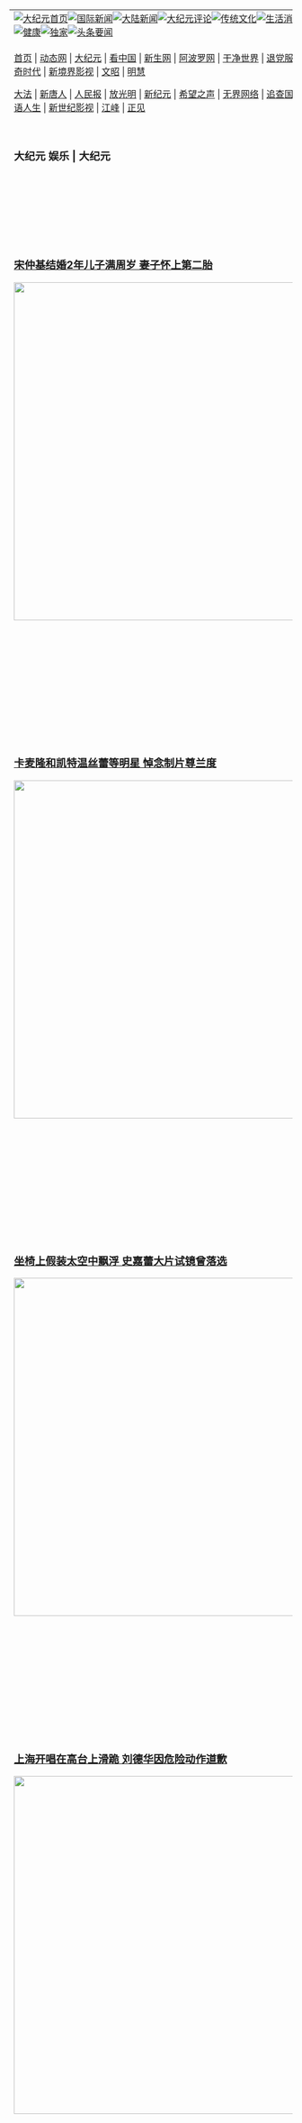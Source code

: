 <a name="1" id="1" target="_blank">&nbsp;</a> <span id="1">&nbsp;</span><table align=center border="0"><tr><td colspan="2" VALIGN=TOP><a href="https://github.com/1992513/djy/blob/master/gb/nf1351518.md#1"><img src="https://raw.githubusercontent.com/1992513/www/master/t/djy/1.jpg" title="大纪元首页" alt="大纪元首页"></a><a href="https://github.com/1992513/djy/blob/master/gb/n24hr.md#1"><img src="https://raw.githubusercontent.com/1992513/www/master/t/djy/3.jpg" title="国际新闻" alt="国际新闻"></a><a href="https://github.com/1992513/djy/blob/master/gb/nsc413.md#1"><img src="https://raw.githubusercontent.com/1992513/www/master/t/djy/4.jpg" title="大陆新闻" alt="大陆新闻"></a><a href="https://github.com/1992513/djy/blob/master/gb/news392.md#1"><img src="https://raw.githubusercontent.com/1992513/www/master/t/djy/5.jpg" title="大纪元评论" alt="大纪元评论"></a><a href="https://github.com/1992513/djy/blob/master/gb/news2007.md#1"><img src="https://raw.githubusercontent.com/1992513/www/master/t/djy/6.jpg" title="传统文化" alt="传统文化"></a><a href="https://github.com/1992513/djy/blob/master/gb/news2008.md#1"><img src="https://raw.githubusercontent.com/1992513/www/master/t/djy/7.jpg" title="生活消费" alt="生活消费"></a><a href="https://github.com/1992513/djy/blob/master/gb/ncyule.md#1"><img src="https://raw.githubusercontent.com/1992513/www/master/t/djy/8.jpg" title="娱乐休闲" alt="娱乐休闲"></a><a href="https://github.com/1992513/djy/blob/master/gb/nsc1002.md#1"><img src="https://raw.githubusercontent.com/1992513/www/master/t/djy/9.jpg" title="健康" alt="健康"></a><a href="https://github.com/1992513/djy/blob/master/gb/nf6092.md#1"><img src="https://raw.githubusercontent.com/1992513/www/master/t/djy/10a.jpg" title="独家" alt="独家"></a><a href="https://github.com/1992513/djy/blob/master/gb/nf4514.md#1"><img src="https://raw.githubusercontent.com/1992513/www/master/t/djy/12a.jpg" title="头条要闻" alt="头条要闻"></a></td></tr><tr><td colspan="2" VALIGN=TOP><p><a href="https://github.com/1992513/www/blob/master/README.md?mgtkgxxo#1" target="_blank">首页</a> | <a href="https://d1u99il8548gs4.cloudfront.net/1?vrujfuhs" target="_blank">动态网</a> | <a href="https://d3t1om6knkjnq4.cloudfront.net/2?znocoew" target="_blank">大纪元</a> | <a href="https://d1jex6syje0yji.cloudfront.net/4?rtwsr" target="_blank">看中国</a> | <a href="https://d19vw3711v9lks.cloudfront.net/pHh5q?alrqafz" target="_blank">新生网</a> | <a href="https://d282b678eon3c.cloudfront.net/tktpt?ausqvm" target="_blank">阿波罗网</a> | <a href="https://d2iiqnrx4rrboe.cloudfront.net/Mjpvu?cncrf" target="_blank">干净世界</a> | <a href="https://d2zq9v5psazuww.cloudfront.net/10?dkyvszghn" target="_blank">退党服务</a> | <a href="https://dl1ez95kskssm.cloudfront.net/Rffqf?ylxvyg" target="_blank">明慧广播</a> | <a href="https://d3gus727acem18.cloudfront.net/nw9Vn?wjthw" target="_blank">传奇时代</a> | <a href="https://d1x2hvndm8f89d.cloudfront.net/AF9AG?lxitwa" target="_blank">新境界影视</a> | <a href="https://dp5vkf7bbqo9d.cloudfront.net/zqMQA?vyxsra" target="_blank">文昭</a> | <a href="https://d78f5frq5siq8.cloudfront.net/7?czmfw" target="_blank">明慧</a></p><p><a href="https://d10efcw5kfoez9.cloudfront.net/9?fcrgw" target="_blank">大法</a> | <a href="https://dnfbwsos78njn.cloudfront.net/3?qubux" target="_blank">新唐人</a> | <a href="https://d1z1i6xmekcnf1.cloudfront.net/obAhT?bcptcjfr" target="_blank">人民报</a> | <a href="https://dmt6yqw0je6jw.cloudfront.net/xXNHu?qvkipidgo" target="_blank">放光明</a> | <a href="https://d2p23c289x62lr.cloudfront.net/5?qagzrv" target="_blank">新纪元</a> | <a href="https://d23a1u4ljgwmvy.cloudfront.net/6?iczthsco" target="_blank">希望之声</a> | <a href="https://d2b68ib2p4x8t6.cloudfront.net/11?vyuayg" target="_blank">无界网络</a> | <a href="https://d1205lb7lnyr8t.cloudfront.net/Pueji?axmju" target="_blank">追查国际</a> | <a href="https://d1nm4aa0eu3bxh.cloudfront.net/16?eieyadr" target="_blank">明慧之窗</a> | <a href="https://d1qri8o0k49d18.cloudfront.net/LdvzZ?enyrj" target="_blank">细语人生</a> | <a href="https://dh48pl2d5tlkv.cloudfront.net/fBn3r?epoukbjuo" target="_blank">新世纪影视</a> | <a href="https://d2rum6kyy1zd7y.cloudfront.net/PUWMb?chnsygfcg" target="_blank">江峰</a> | <a href="https://d259d2wq6kf78s.cloudfront.net/8?hypgx" target="_blank">正见</a></p></td></tr><tr><td width="626"><h3><p><strong>大纪元  娱乐 | 大纪元</strong></p></h3></td><td VALIGN=TOP rowspan=60><a href="https://d3140btdifr3tq.cloudfront.net/video/play/1034.html" target="_blank"><img  src="https://raw.githubusercontent.com/1992513/djy/master/gb/300/gudianwu.jpg" title="神韵古典舞技巧表演" alt="神韵古典舞技巧表演"></a><br><a href="https://d3140btdifr3tq.cloudfront.net/video/play/1154.html" target="_blank"><img  src="https://raw.githubusercontent.com/1992513/djy/master/gb/300/9ping.jpg" title="九评共产党" alt="九评共产党"></a><br><a href="https://d3140btdifr3tq.cloudfront.net/video/play/1118.html" target="_blank"><img  src="https://raw.githubusercontent.com/1992513/djy/master/gb/300/communism.jpg" title="共产主义终极目的" alt="共产主义终极目的"></a><br><a href="https://d3140btdifr3tq.cloudfront.net/video/play/1.html" target="_blank"><img  src="https://raw.githubusercontent.com/1992513/djy/master/gb/300/weihuo.jpg" title="中共的伪火骗局" alt="中共的伪火骗局"></a><br><a href="https://d3140btdifr3tq.cloudfront.net/video/play/2.html" target="_blank"><img  src="https://raw.githubusercontent.com/1992513/djy/master/gb/300/changzhi.jpg" title="古今奇观 藏字石" alt="古今奇观 藏字石"></a><br><a href="https://d3140btdifr3tq.cloudfront.net/video/play/1044.html" target="_blank"><img  src="https://raw.githubusercontent.com/1992513/djy/master/gb/300/tianan.jpg" title="通往天安门的旅程" alt="通往天安门的旅程"></a><br><a href="https://d3140btdifr3tq.cloudfront.net/video/play/49.html" target="_blank"><img  src="https://raw.githubusercontent.com/1992513/djy/master/gb/300/weilai.jpg" title="未来人的神话" alt="未来人的神话"></a><br><a href="https://d3140btdifr3tq.cloudfront.net/video/play/1216.html" target="_blank"><img  src="https://raw.githubusercontent.com/1992513/djy/master/gb/300/ji-zy.jpg" title="中共罪恶的活摘" alt="中共罪恶的活摘"></a><br><a href="https://d3140btdifr3tq.cloudfront.net/video/play/1080.html" target="_blank"><img  src="https://raw.githubusercontent.com/1992513/djy/master/gb/300/huozhai.jpg" title="铁证如山" alt="铁证如山"></a><br><a href="https://d3140btdifr3tq.cloudfront.net/video/play/149.html" target="_blank"><img  src="https://raw.githubusercontent.com/1992513/djy/master/gb/300/4ke.jpg" title="一家四口死于中共暴政" alt="一家四口死于中共暴政"></a><br><a href="https://d3140btdifr3tq.cloudfront.net/video/play/150.html" target="_blank"><img  src="https://raw.githubusercontent.com/1992513/djy/master/gb/300/jie-di.jpg" title="─弟妹相继死于中共迫害" alt="─弟妹相继死于中共迫害"></a><br><a href="https://d3140btdifr3tq.cloudfront.net/video/play/154.html" target="_blank"><img  src="https://raw.githubusercontent.com/1992513/djy/master/gb/300/ma-sj.jpg" title="她们许多已经被中共迫害至死" alt="她们许多已经被中共迫害至死"></a><br><a href="https://d3140btdifr3tq.cloudfront.net/video/play/153.html" target="_blank"><img  src="https://raw.githubusercontent.com/1992513/djy/master/gb/300/shuan-cxl.jpg" title="双城血泪" alt="双城血泪"></a><br><a href="https://d3140btdifr3tq.cloudfront.net/video/play/21.html" target="_blank"><img  src="https://raw.githubusercontent.com/1992513/djy/master/gb/300/wu-zbh.jpg" title="震撼人心的无罪辩护" alt="震撼人心的无罪辩护"></a><br><a href="https://d3140btdifr3tq.cloudfront.net/video/play/158.html" target="_blank"><img  src="https://raw.githubusercontent.com/1992513/djy/master/gb/300/6c10-720.jpg" title="中共的迫害与掩盖" alt="中共的迫害与掩盖"></a><br><a href="https://d3140btdifr3tq.cloudfront.net/video/play/30.html" target="_blank"><img  src="https://raw.githubusercontent.com/1992513/djy/master/gb/300/xian-z.jpg" title="中共官员的选择" alt="中共官员的选择"></a><br><a href="https://d3140btdifr3tq.cloudfront.net/video/play/3.html" target="_blank"><img  src="https://raw.githubusercontent.com/1992513/djy/master/gb/300/1400l.jpg" title="剖析中共造假" alt="剖析中共造假"></a><br><a href="https://d3140btdifr3tq.cloudfront.net/video/play/1103.html" target="_blank"><img  src="https://raw.githubusercontent.com/1992513/djy/master/gb/300/425.jpg" title="万人上访真相" alt="万人上访真相"></a><br><a href="https://d3140btdifr3tq.cloudfront.net/video/play/121.html" target="_blank"><img  src="https://raw.githubusercontent.com/1992513/djy/master/gb/300/qing-h.jpg" title="被中共迫害的清华学子" alt="被中共迫害的清华学子"></a><br><a href="https://d3140btdifr3tq.cloudfront.net/video/play/14.html" target="_blank"><img  src="https://raw.githubusercontent.com/1992513/djy/master/gb/300/jian-z513.jpg" title="见证五月十三日" alt="见证五月十三日"></a><br><a href="https://d3140btdifr3tq.cloudfront.net/video/play/1096.html" target="_blank"><img  src="https://raw.githubusercontent.com/1992513/djy/master/gb/300/gongfu.jpg" title="功夫 寻道" alt="功夫 寻道"></a><br><a href="https://d3140btdifr3tq.cloudfront.net/video/play/1104.html" target="_blank"><img  src="https://raw.githubusercontent.com/1992513/djy/master/gb/300/guangguimian.jpg" title="歌唱家人生奇迹" alt="歌唱家人生奇迹"></a><br><a href="https://d3140btdifr3tq.cloudfront.net/video/play/163.html" target="_blank"><img  src="https://raw.githubusercontent.com/1992513/djy/master/gb/300/ming-jjy.jpg" title="名校精英的选择" alt="名校精英的选择"></a><br><a href="https://d3140btdifr3tq.cloudfront.net/video/play/18.html" target="_blank"><img  src="https://raw.githubusercontent.com/1992513/djy/master/gb/300/yin-lj.jpg" title="音乐之家的故事" alt="音乐之家的故事"></a><br><a href="https://d3140btdifr3tq.cloudfront.net/video/play/33.html" target="_blank"><img  src="https://raw.githubusercontent.com/1992513/djy/master/gb/300/ming-hsf.jpg" title="平凡中的不平凡" alt="平凡中的不平凡"></a><br><a href="https://github.com/1992513/www/blob/master/README.md?dfh#9" target="_blank"><img  src="https://raw.githubusercontent.com/1992513/djy/master/gb/300/yong-h.jpg" title="永恒的见证"  alt="永恒的见证"></a><br><a href="https://github.com/1992513/djy/blob/master/gb/13/9/29/n3974789.md?dfh#1" target="_blank"><img  src="https://raw.githubusercontent.com/1992513/djy/master/gb/300/shang-lnz.jpg" title="善良女子被中共投男牢"  alt="善良女子被中共投男牢"></a><br><a href="https://github.com/1992513/djy/blob/master/gb/16/3/16/n4663449.md?dfh#1" target="_blank"><img  src="https://raw.githubusercontent.com/1992513/djy/master/gb/300/huo-z3.jpg" title="警卫目击中共活摘"  alt="警卫目击中共活摘"></a><br><a href="https://github.com/1992513/djy/blob/master/gb/16/8/7/n8177641.md?dfh#1" target="_blank"><img  src="https://raw.githubusercontent.com/1992513/djy/master/gb/300/huo-z4.jpg" title="证人描述活摘恐怖"  alt="证人描述活摘恐怖"></a><br><a href="https://github.com/1992513/djy/blob/master/gb/10/4/19/n2881569.md?dfh#1" target="_blank"><img  src="https://raw.githubusercontent.com/1992513/djy/master/gb/300/huo-z1.jpg" title="揭开活摘器官黑幕"  alt="揭开活摘器官黑幕"></a><br><a href="https://github.com/1992513/djy/blob/master/gb/10/11/7/n3077476.md?dfh#1" target="_blank"><img  src="https://raw.githubusercontent.com/1992513/djy/master/gb/300/ma-ks.jpg" title="马克思的成魔之路"  alt="马克思的成魔之路"></a><br><a href="https://github.com/1992513/djy/blob/master/gb/18/5/10/n10381511.md?dfh#1" target="_blank"><img  src="https://raw.githubusercontent.com/1992513/djy/master/gb/300/st1.jpg" title="关注三亿人三退"  alt="关注三亿人三退"></a><br><a href="https://github.com/1992513/djy/blob/master/gb/18/3/21/n10237682.md?dfh#1" target="_blank"><img  src="https://raw.githubusercontent.com/1992513/djy/master/gb/300/jie-t.jpg" title="解体中共复兴中华"  alt="解体中共复兴中华"></a><br><a href="https://github.com/1992513/djy/blob/master/gb/9/2/9/n2422991.md?dfh#1" target="_blank"><img  src="https://raw.githubusercontent.com/1992513/djy/master/gb/300/gao-zs.jpg" title="中共迫害良心律师"  alt="中共迫害良心律师"></a><br><a href="https://github.com/1992513/djy/blob/master/gb/18/12/9/n10900044.md?dfh#1" target="_blank"><img  src="https://raw.githubusercontent.com/1992513/djy/master/gb/300/sj1.jpg" title="三百多万人举报江泽民"  alt="三百多万人举报江泽民"></a><br><a href="https://github.com/1992513/djy/blob/master/gb/18/8/28/n10672014.md?dfh#1" target="_blank"><img  src="https://raw.githubusercontent.com/1992513/djy/master/gb/300/sj2.jpg" title="这些官员为何起诉江泽民"  alt="这些官员为何起诉江泽民"></a><br><a href="https://github.com/1992513/djy/blob/master/gb/8/12/18/n2367165.md?dfh#1" target="_blank"><img  src="https://raw.githubusercontent.com/1992513/djy/master/gb/300/liangan.jpg" title="海峡两岸的强烈反差"  alt="海峡两岸的强烈反差"></a><br><a href="https://github.com/1992513/djy/blob/master/gb/15/12/10/n4593139.md?dfh#1" target="_blank"><img  src="https://raw.githubusercontent.com/1992513/djy/master/gb/300/jia-ndzl.jpg" title="加拿大总理的贺信"  alt="加拿大总理的贺信"></a><br><a href="https://github.com/1992513/djy/blob/master/gb/11/6/17/n3289382.md?dfh#1" target="_blank"><img  src="https://raw.githubusercontent.com/1992513/djy/master/gb/300/xiao-wd.jpg" title="探寻真相兼听则明"  alt="探寻真相兼听则明"></a><br><a href="https://github.com/1992513/djy/blob/master/gb/18/10/27/n10812623.md?dfh#1" target="_blank"><img  src="https://raw.githubusercontent.com/1992513/djy/master/gb/300/yindu.jpg" title="印度媒体报道东方"  alt="印度媒体报道东方"></a><br><a href="https://github.com/1992513/djy/blob/master/gb/18/6/9/n10469652.md?dfh#1" target="_blank"><img  src="https://raw.githubusercontent.com/1992513/djy/master/gb/300/xie-j.jpg" title="不一样的海外校园"  alt="不一样的海外校园"></a><br><a href="https://github.com/1992513/djy/blob/master/gb/7/4/5/n1669415.md?dfh#1" target="_blank"><img  src="https://raw.githubusercontent.com/1992513/djy/master/gb/300/li-up.jpg" title="从大师到徒弟的传奇"  alt="从大师到徒弟的传奇"></a><br><a href="https://github.com/1992513/djy/blob/master/gb/17/5/26/n9191512.md?dfh#1" target="_blank"><img  src="https://raw.githubusercontent.com/1992513/djy/master/gb/300/zfl2.jpg" title="亿万人与东方一本奇书"  alt="亿万人与东方一本奇书"></a><br><a href="https://github.com/1992513/djy/blob/master/gb/13/11/27/n4020290.md?dfh#1" target="_blank"><img  src="https://raw.githubusercontent.com/1992513/djy/master/gb/300/zhen-h.jpg" title="大陆见不到的震撼场面"  alt="大陆见不到的震撼场面"></a><br><a href="https://github.com/1992513/djy/blob/master/gb/15/7/17/n4482910.md?dfh#1" target="_blank"><img  src="https://raw.githubusercontent.com/1992513/djy/master/gb/300/dalu-sk.jpg" title="人心向善 大陆当初盛况"  alt="人心向善 大陆当初盛况"></a><br><a href="https://github.com/1992513/djy/blob/master/gb/19/1/5/n10955468.md?dfh#1" target="_blank"><img  src="https://raw.githubusercontent.com/1992513/djy/master/gb/300/zfl1.jpg" title="追寻真理 这书讲什么"  alt="追寻真理 这书讲什么"></a><br><a href="https://github.com/1992513/www/blob/master/README.md?dfh#1" target="_blank"><img  src="https://raw.githubusercontent.com/1992513/djy/master/gb/300/fq1.jpg" title="下载免费翻墙软件"  alt="下载免费翻墙软件"></a><br></td></tr>
<tr><td><h3><a href="https://github.com/1992513/djy/blob/master/gb/24/7/8/n14286013.md#1" target="_blank">宋仲基结婚2年儿子满周岁 妻子怀上第二胎</a><br></h3><a href="https://github.com/1992513/djy/blob/master/gb/24/7/8/n14286013.md#1" target="_blank"><img width="600" src="https://i.epochtimes.com/assets/uploads/2024/07/id14286021-GettyImages-1257867099-600x400.jpg"></a></td></tr>
<tr><td><h3><a href="https://github.com/1992513/djy/blob/master/gb/24/7/8/n14285970.md#1" target="_blank">卡麦隆和凯特温丝蕾等明星 悼念制片尊兰度</a><br></h3><a href="https://github.com/1992513/djy/blob/master/gb/24/7/8/n14285970.md#1" target="_blank"><img width="600" src="https://i.epochtimes.com/assets/uploads/2022/12/id13880724-2212080220591487-600x400.jpg"></a></td></tr>
<tr><td><h3><a href="https://github.com/1992513/djy/blob/master/gb/24/7/7/n14285720.md#1" target="_blank">坐椅上假装太空中飘浮 史嘉蕾大片试镜曾落选</a><br></h3><a href="https://github.com/1992513/djy/blob/master/gb/24/7/7/n14285720.md#1" target="_blank"><img width="600" src="https://i.epochtimes.com/assets/uploads/2021/07/id13089379-506928-600x400.jpg"></a></td></tr>
<tr><td><h3><a href="https://github.com/1992513/djy/blob/master/gb/24/7/6/n14285307.md#1" target="_blank">上海开唱在高台上滑跪 刘德华因危险动作道歉</a><br></h3><a href="https://github.com/1992513/djy/blob/master/gb/24/7/6/n14285307.md#1" target="_blank"><img width="600" src="https://i.epochtimes.com/assets/uploads/2019/09/KLP_2530f-600x400.jpg"></a></td></tr>
<tr><td><h3><a href="https://github.com/1992513/djy/blob/master/gb/24/7/6/n14285273.md#1" target="_blank">金秀贤抵台会粉丝感动泛泪 承诺“会好好拍戏”</a><br></h3><a href="https://github.com/1992513/djy/blob/master/gb/24/7/6/n14285273.md#1" target="_blank"><img width="600" src="https://i.epochtimes.com/assets/uploads/2024/07/id14285363-DSC_6373-600x400.jpg"></a></td></tr>
<tr><td><h3><p><strong>大纪元   娱乐要闻</strong></p></h3></td></tr><tr><td><h4>
<a href="https://github.com/1992513/djy/blob/master/gb/24/7/8/n14286011.md#1" target="_blank"><img width="195" src="https://i.epochtimes.com/assets/uploads/2024/07/id14286014-20240708-yuling-tw-01-320x200.jpg"></a>
<a href="https://github.com/1992513/djy/blob/master/gb/24/7/8/n14285953.md#1" target="_blank"><img width="195" src="https://i.epochtimes.com/assets/uploads/2024/07/id14286001-20240708-weishin-mix-320x200.jpg"></a>
<a href="https://github.com/1992513/djy/blob/master/gb/24/7/8/n14285889.md#1" target="_blank"><img width="195" src="https://i.epochtimes.com/assets/uploads/2023/07/id14031516-GettyImages-1528207803-320x200.jpg"></a>
<a href="https://github.com/1992513/djy/blob/master/gb/24/7/8/n14285888.md#1" target="_blank"><img width="195" src="https://i.epochtimes.com/assets/uploads/2024/07/id14285952-20200617-Angel-Chen-005-320x200.jpg"></a>
<a href="https://github.com/1992513/djy/blob/master/gb/24/7/8/n14285855.md#1" target="_blank"><img width="195" src="https://i.epochtimes.com/assets/uploads/2024/07/id14285860-202400708-mark-UIPdisney-320x200.jpg"></a>
<a href="https://github.com/1992513/djy/blob/master/gb/24/7/8/n14285875.md#1" target="_blank"><img width="195" src="https://i.epochtimes.com/assets/uploads/2024/01/id14161830-240119013528100707-320x200.jpg"></a>
<tr><td><h3><p><strong>大纪元娱乐休闲  影视评论</strong></p></h3></td></tr>
<tr><td><h4><a href="https://github.com/1992513/djy/blob/master/gb/24/7/5/n14284412.md#1" target="_blank"><img src="https://i.epochtimes.com/assets/uploads/2024/07/id14284413-693612-320x200.jpg"><br>《阁楼的拉杰》影评：幻想朋友展现优秀价值</a></h4></td></tr>
<tr><td><h4><a href="https://github.com/1992513/djy/blob/master/gb/24/7/2/n14282080.md#1" target="_blank"><img src="https://i.epochtimes.com/assets/uploads/2024/07/id14282086-692711-320x200.jpg"><br>《鬼灭之刃 柱训练篇》影评：高强度训练 为大战做热身</a></h4></td></tr>
<tr><td><h3><p><strong>大纪元娱乐休闲  精彩图文</strong></p></h3></td></tr>
<tr><td><h4><a href="https://github.com/1992513/djy/blob/master/gb/24/7/5/n14284715.md#1" target="_blank"><img src="https://i.epochtimes.com/assets/uploads/2022/06/id13754411-GettyImages-901332390-320x200.jpg"><br> 巨石强森为4岁临终粉丝献唱 录视频暖举获赞</a></h4></td></tr>
<tr><td><h4><a href="https://github.com/1992513/djy/blob/master/gb/24/6/29/n14279852.md#1" target="_blank"><img src="https://i.epochtimes.com/assets/uploads/2024/06/id14280257-20240629-mark-djy01-320x200.jpg"><br> 组图：第35届金曲奖星光大道 众星竞艳</a></h4></td></tr>
<tr><td><h4><a href="https://github.com/1992513/djy/blob/master/gb/24/5/16/n14251871.md#1" target="_blank"><img src="https://i.epochtimes.com/assets/uploads/2024/05/id14251888-20240516-TaiwanPlus-01-320x200.jpg"><br> 林柏宏当年青涩模样曝光 因一契机意外成演员</a></h4></td></tr>
<tr><td><h4><a href="https://github.com/1992513/djy/blob/master/gb/24/4/18/n14228780.md#1" target="_blank"><img src="https://i.epochtimes.com/assets/uploads/2024/04/id14228801-huge-gaoyuanyuan-320x200.jpg"><br> 与高圆圆携合拍新片走红毯 胡歌一举动获大赞</a></h4></td></tr>
</h4></td></tr><tr><td><h3><p><strong>大纪元娱乐休闲  最新文章</strong></p></h3></td></tr>
<tr><td><h4><a href="https://github.com/1992513/djy/blob/master/gb/24/7/5/n14284692.md#1" target="_blank">胡歌携妻与香港艺人聚餐 老婆正面照首度曝光</a></h4></td></tr>
<tr><td><h4><a href="https://github.com/1992513/djy/blob/master/gb/24/7/3/n14283097.md#1" target="_blank">世界小姐张梓琳晒带娃照 称8岁长女是苗条姐</a></h4></td></tr>
<tr><td><h4><a href="https://github.com/1992513/djy/blob/master/gb/24/7/2/n14282430.md#1" target="_blank">郑爽未履行金额超1亿 剧集出品方股权被冻结</a></h4></td></tr>
<tr><td><h4><a href="https://github.com/1992513/djy/blob/master/gb/24/7/2/n14282327.md#1" target="_blank">吴亦凡入狱3年 网传其母欲卖豪车换现金</a></h4></td></tr>
<tr><td><h4><a href="https://github.com/1992513/djy/blob/master/gb/24/7/8/n14286013.md#1" target="_blank">宋仲基结婚2年儿子满周岁 妻子怀上第二胎</a></h4></td></tr>
<tr><td><h4><a href="https://github.com/1992513/djy/blob/master/gb/24/7/8/n14285953.md#1" target="_blank">公司证实泫雅与龙俊亨婚讯 盼各界给予祝福</a></h4></td></tr>
<tr><td><h4><a href="https://github.com/1992513/djy/blob/master/gb/24/7/8/n14285875.md#1" target="_blank">传泫雅与龙俊亨10月结婚 在首尔办户外婚礼</a></h4></td></tr>
<tr><td><h4><a href="https://github.com/1992513/djy/blob/master/gb/24/7/7/n14285471.md#1" target="_blank">Highlight高雄开唱 梁耀燮赞粉丝“最美风景”</a></h4></td></tr>
<tr><td><h4><a href="https://github.com/1992513/djy/blob/master/gb/24/7/8/n14285970.md#1" target="_blank">卡麦隆和凯特温丝蕾等明星 悼念制片尊兰度</a></h4></td></tr>
<tr><td><h4><a href="https://github.com/1992513/djy/blob/master/gb/24/7/8/n14285889.md#1" target="_blank">英大奖赛上公布《F1》预告 布莱德彼特与女友出席</a></h4></td></tr>
<tr><td><h4><a href="https://github.com/1992513/djy/blob/master/gb/24/7/8/n14285855.md#1" target="_blank">《神偷奶爸4》北美票房登冠 《脑筋急转弯2》让位</a></h4></td></tr>
<tr><td><h4><a href="https://github.com/1992513/djy/blob/master/gb/24/7/7/n14285720.md#1" target="_blank">坐椅上假装太空中飘浮 史嘉蕾大片试镜曾落选</a></h4></td></tr>
<tr><td><h4><a href="https://github.com/1992513/djy/blob/master/gb/24/7/8/n14286011.md#1" target="_blank">有上千个AI“假吴淡如”诈骗  吴本人吁勿上当</a></h4></td></tr>
<tr><td><h4><a href="https://github.com/1992513/djy/blob/master/gb/24/7/8/n14285970.md#1" target="_blank">卡麦隆和凯特温丝蕾等明星 悼念制片尊兰度</a></h4></td></tr>
<tr><td><h4><a href="https://github.com/1992513/djy/blob/master/gb/24/7/8/n14285987.md#1" target="_blank">邱宇辰副业获哥哥助攻 拍主视觉爱狗抢镜</a></h4></td></tr>
<tr><td><h4><a href="https://github.com/1992513/djy/blob/master/gb/24/7/8/n14285889.md#1" target="_blank">英大奖赛上公布《F1》预告 布莱德彼特与女友出席</a></h4></td></tr>
<tr><td><h4><a href="https://github.com/1992513/djy/blob/master/gb/24/7/8/n14285888.md#1" target="_blank">间宫祥太朗与圈外人结婚 撰文向众人致谢</a></h4></td></tr>
<tr><td><h4><a href="https://github.com/1992513/djy/blob/master/gb/24/7/6/n14285061.md#1" target="_blank">SUPER EIGHT安田章大手指动手术 暂停活动</a></h4></td></tr>
<tr><td><h4><a href="https://github.com/1992513/djy/blob/master/gb/24/7/5/n14284525.md#1" target="_blank">早濑憩一封亲笔信 惹哭新垣结衣</a></h4></td></tr>
<tr><td><h4><a href="https://github.com/1992513/djy/blob/master/gb/24/7/5/n14284412.md#1" target="_blank">《阁楼的拉杰》影评：幻想朋友展现优秀价值</a></h4></td></tr>
<tr><td><h4><a href="https://github.com/1992513/djy/blob/master/gb/24/7/7/n14285570.md#1" target="_blank">乐团麋先生首“攻蛋” 门票开卖当日即完售</a></h4></td></tr>
<tr><td><h4><a href="https://github.com/1992513/djy/blob/master/gb/24/7/4/n14283649.md#1" target="_blank">沉淀期挖掘出多样新兴趣 李芷婷意外从E人变I人</a></h4></td></tr>
<tr><td><h4><a href="https://github.com/1992513/djy/blob/master/gb/24/7/4/n14283626.md#1" target="_blank">陈芳语新辑以小名取名 15岁开始吃素也影响男友</a></h4></td></tr>
<tr><td><h4><a href="https://github.com/1992513/djy/blob/master/gb/24/7/3/n14282944.md#1" target="_blank">相隔近10年重回华山Legacy 康康规划父女同台</a></h4></td></tr>
<tr><td><h3><p><strong>大纪元娱乐休闲  一周热门</strong></p></h3></td></tr>
<tr><td><h4><a href="https://github.com/1992513/djy/blob/master/gb/24/7/3/n14283044.md#1" target="_blank">《繁花》在大陆爆红 香港收视率却触底</a></h4></td></tr>
<tr><td><h4><a href="https://github.com/1992513/djy/blob/master/gb/24/7/5/n14284692.md#1" target="_blank">胡歌携妻与香港艺人聚餐 老婆正面照首度曝光</a></h4></td></tr>
<tr><td><h4><a href="https://github.com/1992513/djy/blob/master/gb/24/7/4/n14283779.md#1" target="_blank">贝克汉姆夫妇庆银婚 身着25年前紫色礼服放闪</a></h4></td></tr>
<tr><td><h4><a href="https://github.com/1992513/djy/blob/master/gb/24/7/1/n14281648.md#1" target="_blank">那英感染带状疱疹 以半边脸妆容亮相《歌手》</a></h4></td></tr>
<tr><td><h4><a href="https://github.com/1992513/djy/blob/master/gb/24/7/2/n14282327.md#1" target="_blank">吴亦凡入狱3年 网传其母欲卖豪车换现金</a></h4></td></tr>
<tr><td><h4><a href="https://github.com/1992513/djy/blob/master/gb/24/7/6/n14285195.md#1" target="_blank">26届台北电影奖完整名单 影帝阮经天影后林品彤</a></h4></td></tr>
<tr><td><h4><a href="https://github.com/1992513/djy/blob/master/gb/24/7/2/n14282430.md#1" target="_blank">郑爽未履行金额超1亿 剧集出品方股权被冻结</a></h4></td></tr>
<tr><td><h4><a href="https://github.com/1992513/djy/blob/master/gb/24/7/2/n14282080.md#1" target="_blank">《鬼灭之刃 柱训练篇》影评：高强度训练 为大战做热身</a></h4></td></tr>
<tr><td><h4><a href="https://github.com/1992513/djy/blob/master/gb/24/7/3/n14283097.md#1" target="_blank">世界小姐张梓琳晒带娃照 称8岁长女是苗条姐</a></h4></td></tr>
<tr><td><h4><a href="https://github.com/1992513/djy/blob/master/gb/24/7/6/n14285307.md#1" target="_blank">上海开唱在高台上滑跪 刘德华因危险动作道歉</a></h4></td></tr>
<tr><td><h3><a href="https://github.com/1992513/djy/blob/master/gb/ncyule.md#1">上一页</a>&nbsp;&nbsp;1 &nbsp;&nbsp;<a href="https://github.com/1992513/djy/blob/master/gb/ncyule_2.md#1">2</a>&nbsp;&nbsp;<a href="https://github.com/1992513/djy/blob/master/gb/ncyule_3.md#1">3</a>&nbsp;&nbsp;<a href="https://github.com/1992513/djy/blob/master/gb/ncyule_4.md#1">4</a>&nbsp;&nbsp;<a href="https://github.com/1992513/djy/blob/master/gb/ncyule_5.md#1">5</a>&nbsp;&nbsp;<a href="https://github.com/1992513/djy/blob/master/gb/ncyule_6.md#1">6</a>&nbsp;&nbsp;<a href="https://github.com/1992513/djy/blob/master/gb/ncyule_7.md#1">7</a>&nbsp;&nbsp;<a href="https://github.com/1992513/djy/blob/master/gb/ncyule_8.md#1">8</a>&nbsp;&nbsp;<a href="https://github.com/1992513/djy/blob/master/gb/ncyule_9.md#1">9</a>&nbsp;&nbsp;<a href="https://github.com/1992513/djy/blob/master/gb/ncyule_10.md#1">10</a>&nbsp;&nbsp;<a href="https://github.com/1992513/djy/blob/master/gb/ncyule_2.md#1">下一页</a></h3></td></tr>
</table><div align="center"><h4>手机上长按并复制下列链接或二维码分享本文章：</h4>https://github.com/1992513/djy/blob/master/gb/ncyule.md#1<br><a href="https://github.com/1992513/djy/blob/master/gb/ncyule.md#1"><img src="https://quickchart.io/qr?size=256&text=https://github.com/1992513/djy/blob/master/gb/ncyule.md%231" title="分享本文章"></a><br>原文地址： <a href="https://cn.epochtimes.com/gb/ncyule.htm">https://cn.epochtimes.com/gb/ncyule.htm</a>    （国内需<a href="https://github.com/1992513/www/blob/master/README.md#8">下载翻墙软件</a>才能访问）</div>
